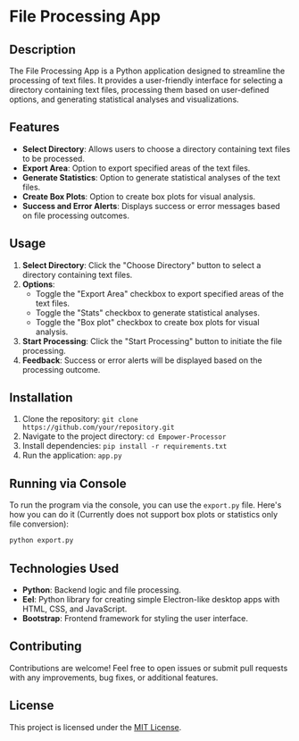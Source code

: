 # File Processing App

## Description
The File Processing App is a Python application designed to streamline the processing of text files. It provides a user-friendly interface for selecting a directory containing text files, processing them based on user-defined options, and generating statistical analyses and visualizations.

## Features
- **Select Directory**: Allows users to choose a directory containing text files to be processed.
- **Export Area**: Option to export specified areas of the text files.
- **Generate Statistics**: Option to generate statistical analyses of the text files.
- **Create Box Plots**: Option to create box plots for visual analysis.
- **Success and Error Alerts**: Displays success or error messages based on file processing outcomes.

## Usage
1. **Select Directory**: Click the "Choose Directory" button to select a directory containing text files.
2. **Options**:
   - Toggle the "Export Area" checkbox to export specified areas of the text files.
   - Toggle the "Stats" checkbox to generate statistical analyses.
   - Toggle the "Box plot" checkbox to create box plots for visual analysis.
3. **Start Processing**: Click the "Start Processing" button to initiate the file processing.
4. **Feedback**: Success or error alerts will be displayed based on the processing outcome.

## Installation
1. Clone the repository: `git clone https://github.com/your/repository.git`
2. Navigate to the project directory: `cd Empower-Processor`
3. Install dependencies: `pip install -r requirements.txt`
4. Run the application: `app.py`

## Running via Console
To run the program via the console, you can use the `export.py` file. Here's how you can do it (Currently does not support box plots or statistics only file conversion):

```bash
python export.py
```

## Technologies Used
- **Python**: Backend logic and file processing.
- **Eel**: Python library for creating simple Electron-like desktop apps with HTML, CSS, and JavaScript.
- **Bootstrap**: Frontend framework for styling the user interface.

## Contributing
Contributions are welcome! Feel free to open issues or submit pull requests with any improvements, bug fixes, or additional features.

## License
This project is licensed under the [MIT License](LICENSE).
